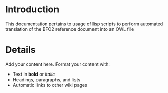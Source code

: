 # Introduction #

This documentation pertains to usage of lisp scripts to perform automated translation of the BFO2 reference document into an OWL file


# Details #

Add your content here.  Format your content with:
  * Text in **bold** or _italic_
  * Headings, paragraphs, and lists
  * Automatic links to other wiki pages